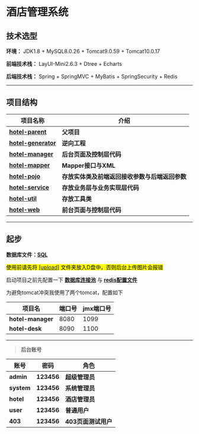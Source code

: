 # 酒店管理系统

## 技术选型

**环境：** JDK1.8 + MySQL8.0.26 + Tomcat9.0.59 + Tomcat10.0.17

**前端技术栈：** LayUI-Mini2.6.3 + Dtree + Echarts

**后端技术栈：** Spring + SpringMVC + MyBatis + SpringSecurity + Redis

---

## 项目结构

项目名称|介绍
---|---
**[hotel-parent](../hotel-parent)**|**父项目**
**[hotel-generator](./hotel-generator)**|**逆向工程**
**[hotel-manager](./hotel-manager)**|**后台页面及控制层代码**
**[hotel-mapper](./hotel-mapper)**|**Mapper接口与XML**
**[hotel-pojo](./hotel-pojo)**|**存放实体类及前端返回接收参数与后端返回参数**
**[hotel-service](./hotel-service)**|**存放业务层与业务实现层代码**
**[hotel-util](./hotel-util)**|**存放工具类**
**[hotel-web](./hotel-web)**|**前台页面与控制层代码**

---

## 起步

**数据库文件：[SQL](./sql/ssm_hotel.sql)**

<mark>使用前请先将 [[upload]](./upload) 文件夹放入D盘中，否则后台上传图片会报错</mark>

启动项目之前先配置一下 **[数据库连接池](./hotel-mapper/src/main/resources/db.properties)**
与 **[redis配置文件](./hotel-util/src/main/resources/jedis.properties)**

为避免tomcat冲突我使用了两个tomcat，配置如下

项目名|端口号|jmx端口号
---|---|---
**hotel-manager**|8080|1099
**hotel-desk**|8090|1100

---

> **后台账号**

账号|密码|角色
---|---|---
**admin**|**123456**|**超级管理员**
**system**|**123456**|**系统管理员**
**hotel**|**123456**|**酒店管理员**
**user**|**123456**|**普通用户**
**403**|**123456**|**403页面测试用户**